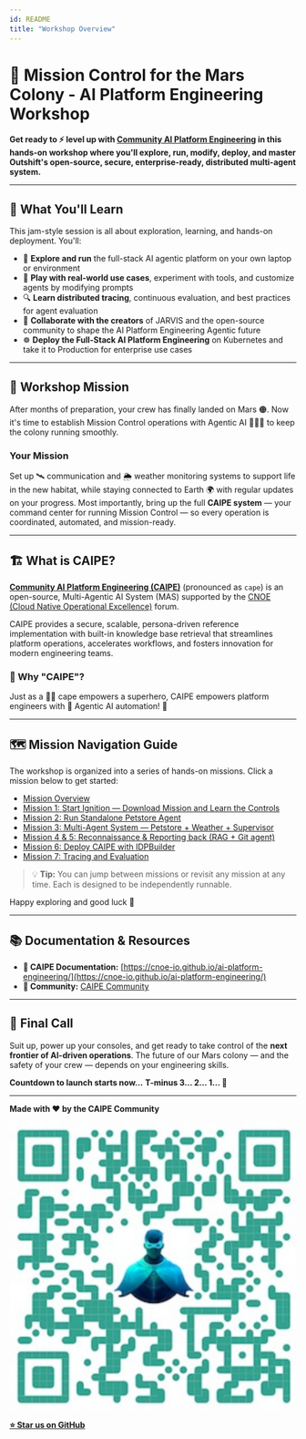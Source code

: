 ```yaml
---
id: README
title: "Workshop Overview"
---
```


# 🚀 Mission Control for the Mars Colony - AI Platform Engineering Workshop


**Get ready to ⚡ level up with [Community AI Platform Engineering](https://cnoe-io.github.io/ai-platform-engineering/) in this hands-on workshop where you'll explore, run, modify, deploy, and master Outshift's open-source, secure, enterprise-ready, distributed multi-agent system.**

---

## 🌟 What You'll Learn

This jam-style session is all about exploration, learning, and hands-on deployment. You'll:

- 🚀 **Explore and run** the full-stack AI agentic platform on your own laptop or environment
- 🧪 **Play with real-world use cases**, experiment with tools, and customize agents by modifying prompts
- 🔍 **Learn distributed tracing**, continuous evaluation, and best practices for agent evaluation
- 🤝 **Collaborate with the creators** of JARVIS and the open-source community to shape the AI Platform Engineering Agentic future
- ☸️ **Deploy the Full-Stack AI Platform Engineering** on Kubernetes and take it to Production for enterprise use cases

---

## 🎯 Workshop Mission

After months of preparation, your crew has finally landed on Mars 🟠. Now it's time to establish Mission Control operations with Agentic AI 📡🤖🚀 to keep the colony running smoothly.

### Your Mission

Set up 🛰️ communication and 🌦️ weather monitoring systems to support life in the new habitat, while staying connected to Earth 🌍 with regular updates on your progress. Most importantly, bring up the full **CAIPE system** — your command center for running Mission Control — so every operation is coordinated, automated, and mission-ready.

---

## 🏗️ What is CAIPE?

**[Community AI Platform Engineering (CAIPE)](https://cnoe-io.github.io/ai-platform-engineering)** (pronounced as `cape`) is an open-source, Multi-Agentic AI System (MAS) supported by the [CNOE (Cloud Native Operational Excellence)](https://cnoe.io) forum.

CAIPE provides a secure, scalable, persona-driven reference implementation with built-in knowledge base retrieval that streamlines platform operations, accelerates workflows, and fosters innovation for modern engineering teams.

### 🌟 Why "CAIPE"?

Just as a 🦸‍♂️ cape empowers a superhero, CAIPE empowers platform engineers with 🤖 Agentic AI automation! 🚀

---

## 🗺️ Mission Navigation Guide

The workshop is organized into a series of hands-on missions. Click a mission below to get started:

- [Mission Overview](overview.md)
- [Mission 1: Start Ignition — Download Mission and Learn the Controls](mission1.md)
- [Mission 2: Run Standalone Petstore Agent](mission2.md)
- [Mission 3: Multi-Agent System — Petstore + Weather + Supervisor](mission3.md)
- [Mission 4 & 5: Reconnaissance & Reporting back (RAG + Git agent)](mission4.md)
- [Mission 6: Deploy CAIPE with IDPBuilder](mission6.md)
- [Mission 7: Tracing and Evaluation](mission7.md)

> 💡 **Tip:** You can jump between missions or revisit any mission at any time. Each is designed to be independently runnable.

Happy exploring and good luck 🚀

---

## 📚 Documentation & Resources

- **📖 CAIPE Documentation:** [https://cnoe-io.github.io/ai-platform-engineering/](https://cnoe-io.github.io/ai-platform-engineering/)
- **💬 Community:** [CAIPE Community](https://cnoe-io.github.io/ai-platform-engineering/community/)

---

## 🌟 Final Call

Suit up, power up your consoles, and get ready to take control of the **next frontier of AI-driven operations**. The future of our Mars colony — and the safety of your crew — depends on your engineering skills.

**Countdown to launch starts now…**
**T-minus 3… 2… 1… 🚀**

---


**Made with ❤️ by the CAIPE Community**

[![Star CAIPE Repo](images/caipe-repo-qr.svg)](https://github.com/cnoe-io/ai-platform-engineering)

**[⭐ Star us on GitHub](https://github.com/cnoe-io/ai-platform-engineering)**